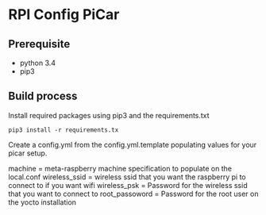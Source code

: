 # RPI Config PiCar

## Prerequisite
* python 3.4
* pip3

## Build process

Install required packages using pip3 and the requirements.txt

```
pip3 install -r requirements.tx
```

Create a config.yml from the config.yml.template populating values for your picar setup.

machine = meta-raspberry machine specification to populate on the local.conf
wireless_ssid = wireless ssid that you want the raspberry pi to connect to if you want wifi
wireless_psk = Password for the wireless ssid that you want to connect to
root_passoword = Password for the root user on the yocto installation
